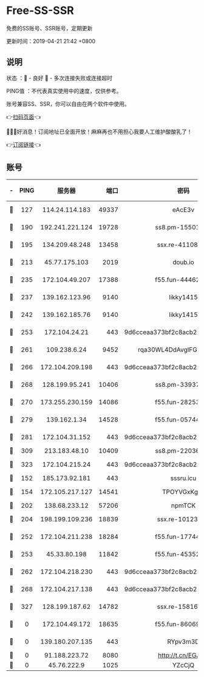 # Free-SS-SSR

免费的SS账号、SSR账号，定期更新

更新时间：2019-04-21 21:42 +0800

## 说明

状态     ：🙂 - 良好 🙁 - 多次连接失败或连接超时

PING值   ：不代表真实使用中的速度，仅供参考。

账号兼容SS、SSR，你可以自由在两个软件中使用。

👉[扫码页面](https://liesauer.github.io/Free-SS-SSR/)👈

🎉🎉🎉好消息！订阅地址已全面开放！麻麻再也不用担心我要人工维护酸酸乳了！

👉[订阅链接](https://www.liesauer.net/yogurt/subscribe?ACCESS_TOKEN=DAYxR3mMaZAsaqUb)👈

## 账号

|-|PING|服务器|端口|密码|加密方式|区域|
|:----:|:----:|:-----:|-----:|:----:|:----:|:----:|
|🙂|127|114.24.114.183|49337|eAcE3v|chacha20-ietf|TW|
|🙂|190|192.241.221.124|19728|ss8.pm-15501985|aes-256-cfb|US|
|🙂|195|134.209.48.248|13458|ssx.re-41108917|aes-256-cfb|US|
|🙂|213|45.77.175.103|2019|doub.io|aes-128-ctr|SG|
|🙂|235|172.104.49.207|17388|f55.fun-44462258|aes-256-cfb|SG|
|🙂|237|139.162.123.96|9140|likky1415|aes-256-cfb|JP|
|🙂|242|139.162.185.76|9140|likky1415|aes-256-cfb|DE|
|🙂|253|172.104.24.21|443|9d6cceaa373bf2c8acb22e60b6a58be6|aes-256-cfb|US|
|🙂|261|109.238.6.24|9452|rqa30WL4DdAvgIFG6Fs3znzTa|aes-256-cfb|FR|
|🙂|266|172.104.209.198|443|9d6cceaa373bf2c8acb22e60b6a58be6|aes-256-cfb|US|
|🙂|268|128.199.95.241|10406|ss8.pm-33937991|aes-256-cfb|SG|
|🙂|270|173.255.230.159|14086|f55.fun-28253939|aes-256-cfb|US|
|🙂|279|139.162.1.34|14528|f55.fun-05744880|aes-256-cfb|SG|
|🙂|281|172.104.31.152|443|9d6cceaa373bf2c8acb22e60b6a58be6|aes-256-cfb|US|
|🙂|309|213.183.48.10|10409|ss8.pm-22036959|rc4-md5|RU|
|🙂|323|172.104.215.24|443|9d6cceaa373bf2c8acb22e60b6a58be6|aes-256-cfb|US|
|🙂|152|185.173.92.181|443|sssru.icu|rc4-md5|RU|
|🙂|154|172.105.217.127|14541|TPOYVGxKglpi|aes-256-cfb|JP|
|🙂|202|138.68.233.12|57206|npmTCK|rc4-md5|US|
|🙂|204|198.199.109.236|18839|ssx.re-10123723|aes-256-cfb|US|
|🙂|252|172.104.211.238|18284|f55.fun-17744307|aes-256-cfb|US|
|🙂|253|45.33.80.198|11842|f55.fun-45352545|aes-256-cfb|US|
|🙂|262|172.104.218.230|443|9d6cceaa373bf2c8acb22e60b6a58be6|aes-256-cfb|US|
|🙂|268|172.104.217.138|443|9d6cceaa373bf2c8acb22e60b6a58be6|aes-256-cfb|US|
|🙁|327|128.199.187.62|14782|ssx.re-15816563|aes-256-cfb|SG|
|🙁|0|172.104.49.172|18635|f55.fun-86069991|aes-256-cfb|SG|
|🙁|0|139.180.207.135|443|RYpv3m3D|aes-256-cfb|JP|
|🙁|0|91.188.223.72|8080|http://t.cn/EGJIyrl|rc4-md5|RU|
|🙁|0|45.76.222.9|1025|YZcCjQ|rc4-md5|JP|

